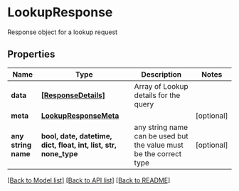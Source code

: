 # LookupResponse

Response object for a lookup request

## Properties
Name | Type | Description | Notes
------------ | ------------- | ------------- | -------------
**data** | [**[ResponseDetails]**](ResponseDetails.md) | Array of Lookup details for the query | 
**meta** | [**LookupResponseMeta**](LookupResponseMeta.md) |  | [optional] 
**any string name** | **bool, date, datetime, dict, float, int, list, str, none_type** | any string name can be used but the value must be the correct type | [optional]

[[Back to Model list]](../README.md#documentation-for-models) [[Back to API list]](../README.md#documentation-for-api-endpoints) [[Back to README]](../README.md)


